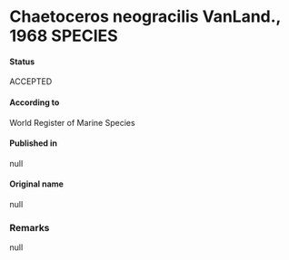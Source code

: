 Chaetoceros neogracilis VanLand., 1968 SPECIES
=======

#### Status
ACCEPTED

#### According to
World Register of Marine Species

#### Published in
null

#### Original name
null

### Remarks
null